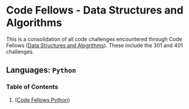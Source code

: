 # Code Fellows - Data Structures and Algorithms

This is a consolidation of all code challenges encountered through Code Fellows ([Data Structures and Alogrithms](https://github.com/codefellows/data-structures-and-algorithms)). These include the 301 and 401 challenges.

## Languages: `Python`

### Table of Contents

1. ([Code Fellows Python](./Python/README.md))

